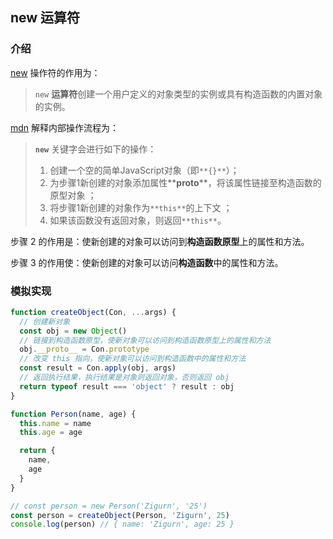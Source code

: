 ## new 运算符

### 介绍

[new](https://developer.mozilla.org/zh-CN/docs/Web/JavaScript/Reference/Operators/new) 操作符的作用为：

> `new` **运算符**创建一个用户定义的对象类型的实例或具有构造函数的内置对象的实例。

 [mdn](https://developer.mozilla.org/zh-CN/docs/Web/JavaScript/Reference/Operators/new) 解释内部操作流程为：

> **`new`** 关键字会进行如下的操作：
>
> 1. 创建一个空的简单JavaScript对象（即`**{}**`）；
> 2. 为步骤1新创建的对象添加属性**__proto__**，将该属性链接至构造函数的原型对象 ；
> 3. 将步骤1新创建的对象作为`**this**`的上下文 ；
> 4. 如果该函数没有返回对象，则返回`**this**`。

步骤 2 的作用是：使新创建的对象可以访问到**构造函数原型**上的属性和方法。

步骤 3  的作用使：使新创建的对象可以访问**构造函数**中的属性和方法。

### 模拟实现

```js
function createObject(Con, ...args) {
  // 创建新对象
  const obj = new Object()
  // 链接到构造函数原型，使新对象可以访问到构造函数原型上的属性和方法
  obj.__proto__ = Con.prototype
  // 改变 this 指向，使新对象可以访问到构造函数中的属性和方法
  const result = Con.apply(obj, args)
  // 返回执行结果，执行结果是对象则返回对象，否则返回 obj
  return typeof result === 'object' ? result : obj
}

function Person(name, age) {
  this.name = name
  this.age = age

  return {
    name,
    age
  }
}

// const person = new Person('Zigurn', '25')
const person = createObject(Person, 'Zigurn', 25)
console.log(person) // { name: 'Zigurn', age: 25 }
```